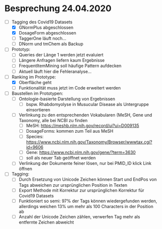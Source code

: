 # Besprechung 24.04.2020
- [ ] Tagging des Covid19 Datasets
	- [x] GNormPlus abgeschlossen
	- [x] DosageForm abgeschlossen
	- [ ] TaggerOne läuft noch...
	- [ ] DNorm und tmChem als Backup
- [ ] Prototyp: 
	- [ ] Queries der Länge 1 werden jetzt evaluiert
	- [ ] Längere Anfragen liefern kaum Ergebnisse
	- [ ] FrequentItemMining soll häufige Pattern aufdecken
	- [ ] Aktuell läuft hier die Fehleranalyse...
- [ ] Ranking im Prototype:
	- [x] Oberfläche geht
	- [ ] Funktionalität muss jetzt im Code erweitert werden
- [ ] Baustellen im Prototypen:
	- [ ] Ontologie-basierte Darstellung von Ergebnissen
		- [ ] bspw. Rhabdomyolyse in Musucular Disease als Untergruppe einsortieren
	- [ ] Verlinkung zu den entsprechenden Vokabularen (MeSH, Gene und Taxonomy, alle bei NCBI zu finden
		- [ ] MeSH: https://meshb.nlm.nih.gov/record/ui?ui=D009135
		- [ ] DosageForms: kommen zum Teil aus MeSH
		- [ ] Species: https://www.ncbi.nlm.nih.gov/Taxonomy/Browser/wwwtax.cgi?id=9606
		- [ ] Gene: https://www.ncbi.nlm.nih.gov/gene/?term=3630
		- [ ] soll als neuer Tab geöffnet werden
	- [ ] Verlinkung der Dokumente feiner lösen, nur bei PMID_ID klick Link öffnen
- [ ] Tagging: 
	- [ ] Durch Ersetzung von Unicode Zeichen können Start und EndPos von Tags abweichen zur ursprünglichen Position in Texten
	- [ ] Export Methode mit Korrektur zur ursprünglichen Korrektur für Covid19 Datasets
	- [ ] Funktioniert so semi: 97% der Tags können wiedergefunden werden, allerdings weichen 13% um mehr als 100 Characters in der Position ab
	- [ ] Anzahl der Unicode Zeichen zählen, verwerfen Tag mehr als entfernte Zeichen abweicht